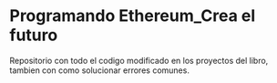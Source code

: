 # Programando Ethereum_Crea el futuro
 Repositorio con todo el codigo modificado en los proyectos del libro, tambien con como solucionar errores comunes.
